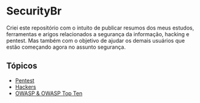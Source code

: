 # SecurityBr
Criei este repositório com o intuito de publicar resumos dos meus estudos, ferramentas e arigos relacionados a segurança da informação, hacking e pentest. Mas também com o objetivo de ajudar os demais usuários que estão começando agora no assunto segurança.


## Tópicos

- [Pentest](./Assuntos/Pentest.md)
- [Hackers](./Assuntos/Hackers.md)
- [OWASP & OWASP Top Ten](./Assuntos/OWASP&OWASPTopTen.md)
